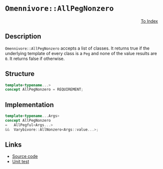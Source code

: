 <!-- Copyright 2024 Feng Mofan
SPDX-License-Identifier: Apache-2.0 -->

# `Omennivore::AllPegNonzero`

<p style='text-align: right;'><a href="../../concepts.md#omennivore-all-peg-nonzero">To Index</a></p>

## Description

`Omennivore::AllPegNonzero` accepts a list of classes.
It returns true if the underlying template of every class is a `Peg` and none of the value results are `0`. It returns false if otherwise.

## Structure

```C++
template<typename...>
concept AllPegNonzero = REQUIREMENT;
```

## Implementation

```C++
template<typename...Args>
concept AllPegNonzero
=   AllPegful<Args...>
&&  Varybivore::AllNonzero<Args::value...>;
```

## Links

- [Source code](../../../../conceptrodon/omennivore/concepts/all_peg_nonzero.hpp)
- [Unit test](../../../../tests/unit/concepts/omennivore/all_peg_nonzero.test.hpp)
